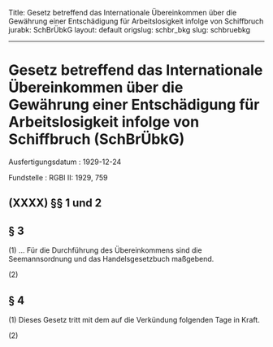 Title: Gesetz betreffend das Internationale Übereinkommen über die Gewährung einer
  Entschädigung für Arbeitslosigkeit infolge von Schiffbruch
jurabk: SchBrÜbkG
layout: default
origslug: schbr_bkg
slug: schbruebkg

---

# Gesetz betreffend das Internationale Übereinkommen über die Gewährung einer Entschädigung für Arbeitslosigkeit infolge von Schiffbruch (SchBrÜbkG)

Ausfertigungsdatum
:   1929-12-24

Fundstelle
:   RGBl II: 1929, 759



## (XXXX) §§ 1 und 2



## § 3

(1) ... Für die Durchführung des Übereinkommens sind die
Seemannsordnung              und das Handelsgesetzbuch maßgebend.

(2)


## § 4

(1) Dieses Gesetz tritt mit dem auf die Verkündung folgenden Tage in
Kraft.

(2)

